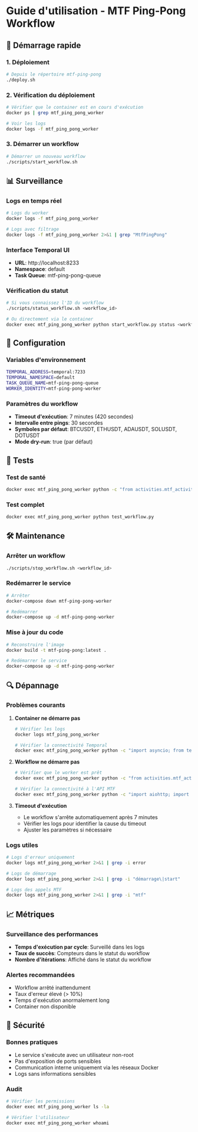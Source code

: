 # Guide d'utilisation - MTF Ping-Pong Workflow

## 🚀 Démarrage rapide

### 1. Déploiement

```bash
# Depuis le répertoire mtf-ping-pong
./deploy.sh
```

### 2. Vérification du déploiement

```bash
# Vérifier que le container est en cours d'exécution
docker ps | grep mtf_ping_pong_worker

# Voir les logs
docker logs -f mtf_ping_pong_worker
```

### 3. Démarrer un workflow

```bash
# Démarrer un nouveau workflow
./scripts/start_workflow.sh
```

## 📊 Surveillance

### Logs en temps réel

```bash
# Logs du worker
docker logs -f mtf_ping_pong_worker

# Logs avec filtrage
docker logs -f mtf_ping_pong_worker 2>&1 | grep "MtfPingPong"
```

### Interface Temporal UI

- **URL**: http://localhost:8233
- **Namespace**: default
- **Task Queue**: mtf-ping-pong-queue

### Vérification du statut

```bash
# Si vous connaissez l'ID du workflow
./scripts/status_workflow.sh <workflow_id>

# Ou directement via le container
docker exec mtf_ping_pong_worker python start_workflow.py status <workflow_id>
```

## 🔧 Configuration

### Variables d'environnement

```bash
TEMPORAL_ADDRESS=temporal:7233
TEMPORAL_NAMESPACE=default
TASK_QUEUE_NAME=mtf-ping-pong-queue
WORKER_IDENTITY=mtf-ping-pong-worker
```

### Paramètres du workflow

- **Timeout d'exécution**: 7 minutes (420 secondes)
- **Intervalle entre pings**: 30 secondes
- **Symboles par défaut**: BTCUSDT, ETHUSDT, ADAUSDT, SOLUSDT, DOTUSDT
- **Mode dry-run**: true (par défaut)

## 🧪 Tests

### Test de santé

```bash
docker exec mtf_ping_pong_worker python -c "from activities.mtf_activities import health_check_activity; print('OK')"
```

### Test complet

```bash
docker exec mtf_ping_pong_worker python test_workflow.py
```

## 🛠️ Maintenance

### Arrêter un workflow

```bash
./scripts/stop_workflow.sh <workflow_id>
```

### Redémarrer le service

```bash
# Arrêter
docker-compose down mtf-ping-pong-worker

# Redémarrer
docker-compose up -d mtf-ping-pong-worker
```

### Mise à jour du code

```bash
# Reconstruire l'image
docker build -t mtf-ping-pong:latest .

# Redémarrer le service
docker-compose up -d mtf-ping-pong-worker
```

## 🔍 Dépannage

### Problèmes courants

1. **Container ne démarre pas**
   ```bash
   # Vérifier les logs
   docker logs mtf_ping_pong_worker
   
   # Vérifier la connectivité Temporal
   docker exec mtf_ping_pong_worker python -c "import asyncio; from temporalio.client import Client; asyncio.run(Client.connect('temporal:7233'))"
   ```

2. **Workflow ne démarre pas**
   ```bash
   # Vérifier que le worker est prêt
   docker exec mtf_ping_pong_worker python -c "from activities.mtf_activities import health_check_activity; print('OK')"
   
   # Vérifier la connectivité à l'API MTF
   docker exec mtf_ping_pong_worker python -c "import aiohttp; import asyncio; asyncio.run(aiohttp.ClientSession().get('http://trading-app-nginx:80/api/mtf/run'))"
   ```

3. **Timeout d'exécution**
   - Le workflow s'arrête automatiquement après 7 minutes
   - Vérifier les logs pour identifier la cause du timeout
   - Ajuster les paramètres si nécessaire

### Logs utiles

```bash
# Logs d'erreur uniquement
docker logs mtf_ping_pong_worker 2>&1 | grep -i error

# Logs de démarrage
docker logs mtf_ping_pong_worker 2>&1 | grep -i "démarrage\|start"

# Logs des appels MTF
docker logs mtf_ping_pong_worker 2>&1 | grep -i "mtf"
```

## 📈 Métriques

### Surveillance des performances

- **Temps d'exécution par cycle**: Surveillé dans les logs
- **Taux de succès**: Compteurs dans le statut du workflow
- **Nombre d'itérations**: Affiché dans le statut du workflow

### Alertes recommandées

- Workflow arrêté inattendument
- Taux d'erreur élevé (> 10%)
- Temps d'exécution anormalement long
- Container non disponible

## 🔐 Sécurité

### Bonnes pratiques

- Le service s'exécute avec un utilisateur non-root
- Pas d'exposition de ports sensibles
- Communication interne uniquement via les réseaux Docker
- Logs sans informations sensibles

### Audit

```bash
# Vérifier les permissions
docker exec mtf_ping_pong_worker ls -la

# Vérifier l'utilisateur
docker exec mtf_ping_pong_worker whoami
```








